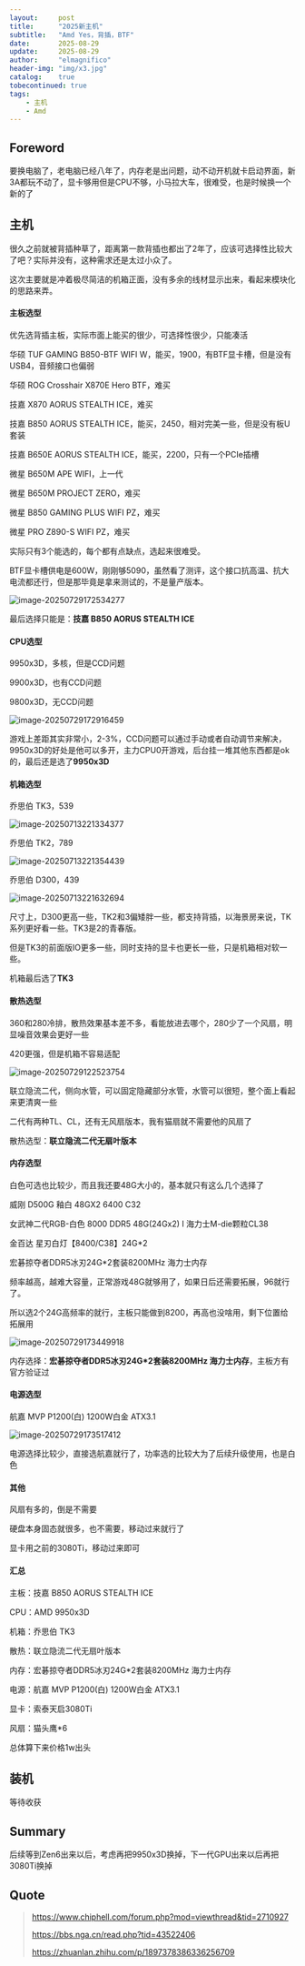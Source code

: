 ```yaml
---
layout:     post
title:      "2025新主机"
subtitle:   "Amd Yes，背插，BTF"
date:       2025-08-29
update:     2025-08-29
author:     "elmagnifico"
header-img: "img/x3.jpg"
catalog:    true
tobecontinued: true
tags:
    - 主机
    - Amd
---
```


## Foreword

要换电脑了，老电脑已经八年了，内存老是出问题，动不动开机就卡启动界面，新3A都玩不动了，显卡够用但是CPU不够，小马拉大车，很难受，也是时候换一个新的了



## 主机

很久之前就被背插种草了，距离第一款背插也都出了2年了，应该可选择性比较大了吧？实际并没有，这种需求还是太过小众了。

这次主要就是冲着极尽简洁的机箱正面，没有多余的线材显示出来，看起来模块化的思路来弄。



#### 主板选型

优先选背插主板，实际市面上能买的很少，可选择性很少，只能凑活

华硕 TUF GAMING B850-BTF WIFI W，能买，1900，有BTF显卡槽，但是没有USB4，音频接口也偏弱

华硕 ROG Crosshair X870E Hero BTF，难买



技嘉 X870 AORUS STEALTH ICE，难买

技嘉 B850 AORUS STEALTH ICE，能买，2450，相对完美一些，但是没有板U套装

技嘉 B650E AORUS STEALTH ICE，能买，2200，只有一个PCIe插槽



微星 B650M APE WIFI，上一代

微星 B650M PROJECT ZERO，难买

微星 B850 GAMING PLUS WIFI PZ，难买

微星 PRO Z890-S WIFI PZ，难买



实际只有3个能选的，每个都有点缺点，选起来很难受。

BTF显卡槽供电是600W，刚刚够5090，虽然看了测评，这个接口抗高温、抗大电流都还行，但是那毕竟是拿来测试的，不是量产版本。

![image-20250729172534277](https://img.elmagnifico.tech/static/upload/elmagnifico/20250729172534318.png)

最后选择只能是：**技嘉 B850 AORUS STEALTH ICE**



#### CPU选型

9950x3D，多核，但是CCD问题

9900x3D，也有CCD问题

9800x3D，无CCD问题

![image-20250729172916459](https://img.elmagnifico.tech/static/upload/elmagnifico/20250729172916554.png)

游戏上差距其实非常小，2-3%，CCD问题可以通过手动或者自动调节来解决，9950x3D的好处是他可以多开，主力CPU0开游戏，后台挂一堆其他东西都是ok的，最后还是选了**9950x3D**



#### 机箱选型

乔思伯 TK3，539

![image-20250713221334377](https://img.elmagnifico.tech/static/upload/elmagnifico/202507132213516.png)

乔思伯 TK2，789

![image-20250713221354439](https://img.elmagnifico.tech/static/upload/elmagnifico/202507132213556.png)

乔思伯 D300，439

![image-20250713221632694](https://img.elmagnifico.tech/static/upload/elmagnifico/202507132216822.png)

尺寸上，D300更高一些，TK2和3偏矮胖一些，都支持背插，以海景房来说，TK系列更好看一些。TK3是2的青春版。

但是TK3的前面版IO更多一些，同时支持的显卡也更长一些，只是机箱相对软一些。



机箱最后选了**TK3**



#### 散热选型

360和280冷排，散热效果基本差不多，看能放进去哪个，280少了一个风扇，明显噪音效果会更好一些

420更强，但是机箱不容易适配

![image-20250729122523754](https://img.elmagnifico.tech/static/upload/elmagnifico/20250729122530923.png)

联立隐流二代，侧向水管，可以固定隐藏部分水管，水管可以很短，整个面上看起来更清爽一些

二代有两种TL、CL，还有无风扇版本，我有猫扇就不需要他的风扇了

散热选型：**联立隐流二代无扇叶版本**



#### 内存选型

白色可选也比较少，而且我还要48G大小的，基本就只有这么几个选择了

威刚 D500G 釉白 48GX2  6400 C32

女武神二代RGB-白色 8000 DDR5 48G(24Gx2) I 海力士M-die颗粒CL38

金百达 星刃白灯【8400/C38】24G*2

宏碁掠夺者DDR5冰刃24G*2套装8200MHz 海力士内存

频率越高，越难大容量，正常游戏48G就够用了，如果日后还需要拓展，96就行了。

所以选2个24G高频率的就行，主板只能做到8200，再高也没啥用，剩下位置给拓展用

![image-20250729173449918](https://img.elmagnifico.tech/static/upload/elmagnifico/20250729173449948.png)

内存选择：**宏碁掠夺者DDR5冰刃24G*2套装8200MHz 海力士内存**，主板方有官方验证过



#### 电源选型

航嘉 MVP P1200(白) 1200W白金 ATX3.1 

![image-20250729173517412](https://img.elmagnifico.tech/static/upload/elmagnifico/20250729173517434.png)

电源选择比较少，直接选航嘉就行了，功率选的比较大为了后续升级使用，也是白色



#### 其他

风扇有多的，倒是不需要

硬盘本身固态就很多，也不需要，移动过来就行了

显卡用之前的3080Ti，移动过来即可



#### 汇总

主板：技嘉 B850 AORUS STEALTH ICE

CPU：AMD 9950x3D

机箱：乔思伯 TK3

散热：联立隐流二代无扇叶版本

内存：宏碁掠夺者DDR5冰刃24G*2套装8200MHz 海力士内存

电源：航嘉 MVP P1200(白) 1200W白金 ATX3.1 

显卡：索泰天启3080Ti

风扇：猫头鹰*6

总体算下来价格1w出头



## 装机

等待收获



## Summary

后续等到Zen6出来以后，考虑再把9950x3D换掉，下一代GPU出来以后再把3080Ti换掉



## Quote

> https://www.chiphell.com/forum.php?mod=viewthread&tid=2710927
>
> https://bbs.nga.cn/read.php?tid=43522406
>
> https://zhuanlan.zhihu.com/p/1897378386336256709
